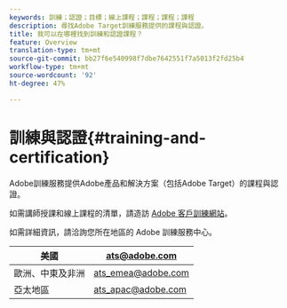 ```yaml
---
keywords: 訓練；認證；目標；線上課程；課程；課程；課程
description: 尋找Adobe Target訓練服務提供的課程與認證。
title: 我可以在哪裡找到訓練和認證課程？
feature: Overview
translation-type: tm+mt
source-git-commit: bb27f6e540998f7dbe7642551f7a5013f2fd25b4
workflow-type: tm+mt
source-wordcount: '92'
ht-degree: 47%

---
```



# 訓練與認證{#training-and-certification}

Adobe訓練服務提供Adobe產品和解決方案（包括Adobe Target）的課程與認證。

如需講師授課和線上課程的清單，請造訪 [Adobe 客戶訓練網站](https://training.adobe.com/training/courses.html#solution=adobeTarget)。

如需詳細資訊，請洽詢您所在地區的 Adobe 訓練服務中心。

| 美國 | [ats@adobe.com](mailto:ats@adobe.com) |
|---|---|
| 歐洲、中東及非洲 | [ats_emea@adobe.com](mailto:ats_emea@adobe.com) |
| 亞太地區 | [ats_apac@adobe.com](mailto:ats_apac@adobe.com) |

